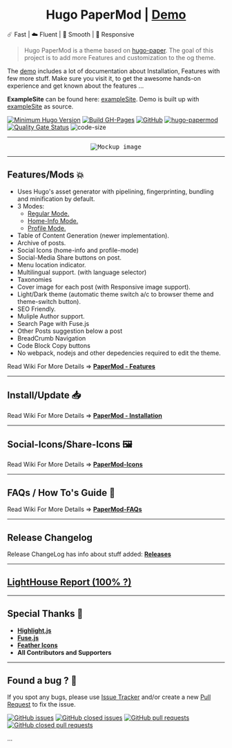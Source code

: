<h1 align=center>Hugo PaperMod | <a href="https://adityatelange.github.io/hugo-PaperMod/" rel="nofollow">Demo</a></h1>


☄️ Fast | ☁️ Fluent | 🌙 Smooth | 📱 Responsive

> Hugo PaperMod is a theme based on [hugo-paper](https://github.com/nanxiaobei/hugo-paper).
> The goal of this project is to add more Features and customization to the og theme.

The [demo](https://adityatelange.github.io/hugo-PaperMod/) includes a lot of documentation about Installation, Features with few more stuff. Make sure you visit it, to get the awesome hands-on experience and get known about the features ...

**ExampleSite** can be found here: [exampleSite](https://github.com/adityatelange/hugo-PaperMod/tree/exampleSite). Demo is built up with [exampleSite](https://github.com/adityatelange/hugo-PaperMod/tree/exampleSite) as source.

[![Minimum Hugo Version](https://img.shields.io/static/v1?label=min-HUGO-version&message=0.82.0&color=blue&logo=hugo)](https://github.com/gohugoio/hugo/releases/tag/v0.82.0)
[![Build GH-Pages](https://github.com/adityatelange/hugo-PaperMod/workflows/Build%20GH-Pages/badge.svg)](https://github.com/adityatelange/hugo-PaperMod/deployments/activity_log?environment=github-pages)
[![GitHub](https://img.shields.io/github/license/adityatelange/hugo-PaperMod)](https://github.com/adityatelange/hugo-PaperMod/blob/master/LICENSE)
[![hugo-papermod](https://img.shields.io/badge/Hugo--Themes-@PaperMod-blue)](https://themes.gohugo.io/hugo-papermod/)
[![Quality Gate Status](https://sonarcloud.io/api/project_badges/measure?project=adityatelange_hugo-PaperMod&metric=alert_status)](https://sonarcloud.io/dashboard?id=adityatelange_hugo-PaperMod)
![code-size](https://img.shields.io/github/languages/code-size/adityatelange/hugo-PaperMod)

---

<p align="center">
  <kbd><img src="https://user-images.githubusercontent.com/21258296/114303440-bfc0ae80-9aeb-11eb-8cfa-48a4bb385a6d.png" alt="Mockup image" title="Mockup"/></kbd>
</p>

---

## Features/Mods 💥


-   Uses Hugo's asset generator with pipelining, fingerprinting, bundling and minification by default.
-   3 Modes:
    -   [Regular Mode.](https://github.com/adityatelange/hugo-PaperMod/wiki/Features#regular-mode-default-mode)
    -   [Home-Info Mode.](https://github.com/adityatelange/hugo-PaperMod/wiki/Features#home-info-mode)
    -   [Profile Mode.](https://github.com/adityatelange/hugo-PaperMod/wiki/Features#profile-mode)
-   Table of Content Generation (newer implementation).
-   Archive of posts.
-   Social Icons (home-info and profile-mode)
-   Social-Media Share buttons on post.
-   Menu location indicator.
-   Multilingual support. (with language selector)
-   Taxonomies
-   Cover image for each post (with Responsive image support).
-   Light/Dark theme (automatic theme switch a/c to browser theme and theme-switch button).
-   SEO Friendly.
-   Muliple Author support.
-   Search Page with Fuse.js
-   Other Posts suggestion below a post
-   BreadCrumb Navigation
-   Code Block Copy buttons
-   No webpack, nodejs and other depedencies required to edit the theme.

Read Wiki For More Details => **[PaperMod - Features](https://github.com/adityatelange/hugo-PaperMod/wiki/Features)**

---

## Install/Update 📥

Read Wiki For More Details => **[PaperMod - Installation](https://github.com/adityatelange/hugo-PaperMod/wiki/Installation)**

---

## Social-Icons/Share-Icons 🖼️

Read Wiki For More Details => **[PaperMod-Icons](https://github.com/adityatelange/hugo-PaperMod/wiki/Icons)**

---

## FAQs / How To's Guide 🙋

Read Wiki For More Details => **[PaperMod-FAQs](https://github.com/adityatelange/hugo-PaperMod/wiki/FAQs)**

---

## Release Changelog

Release ChangeLog has info about stuff added: **[Releases](https://github.com/adityatelange/hugo-PaperMod/releases)**

---

## [LightHouse Report (100% ?)](https://lighthouse-dot-webdotdevsite.appspot.com//lh/html?url=https%3A%2F%2Fadityatelange.github.io%2Fhugo-PaperMod%2F)

---

## Special Thanks 🌟

- [**Highlight.js**](https://github.com/highlightjs/highlight.js)
- [**Fuse.js**](https://github.com/krisk/fuse)
- [**Feather Icons**](https://github.com/feathericons/feather)
- **All Contributors and Supporters**
---

## Found a bug ? 🐞

If you spot any bugs, please use [Issue Tracker](https://github.com/adityatelange/hugo-PaperMod/issues) and/or
create a new [Pull Request](https://github.com/adityatelange/hugo-PaperMod/pulls) to fix the issue.

[![GitHub issues](https://img.shields.io/github/issues-raw/adityatelange/hugo-papermod)](https://github.com/adityatelange/hugo-PaperMod/issues?q=is%3Aopen)
[![GitHub closed issues](https://img.shields.io/github/issues-closed-raw/adityatelange/hugo-PaperMod)](https://github.com/adityatelange/hugo-PaperMod/issues?q=is%3Aissue+is%3Aclosed)
[![GitHub pull requests](https://img.shields.io/github/issues-pr-raw/adityatelange/hugo-papermod)](https://github.com/adityatelange/hugo-PaperMod/pulls?q=is%3Aopen+is%3Apr)
[![GitHub closed pull requests](https://img.shields.io/github/issues-pr-closed-raw/adityatelange/hugo-papermod)](https://github.com/adityatelange/hugo-PaperMod/pulls?q=is%3Apr+is%3Aclosed)


...
